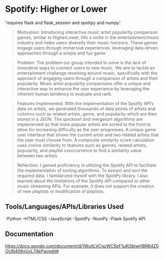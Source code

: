 # Spotify: Higher or Lower
'requires flask and flask_session and spotipy and numpy'

>Motivation: Introducing interactive music artist popularity comparison games, similar to HigherLower, fills a niche in the entertainment/music industry and helps users diversify their music horizons. These games engage users through immersive experiences, leveraging data-driven approaches through a simple and fun game.


>Problem: The problem our group intended to solve is the lack of innovative ways to connect users to new music. We aim to tackle an entertainment challenge revolving around music, specifically with the approach of engaging users through a comparison of artists and their popularity. Music artist popularity comparisons offer a unique and interactive way to enhance the user experience by leveraging the inherent human tendency to evaluate and rank.

>Features Implemented: With the implementation of the Spotify API’s data on artists, we generated thousands of data points of artists and columns such as related artists, genre, and popularity which are then stored in a JSON. The quicksort and mergesort algorithms are implemented so that more popular artists are sorted to the front to allow for increasing difficulty as the user progresses. A unique game user interface that shows the current artist and two related artists that the user must choose from. A composite similarity score calculation uses cosine similarity to features such as genres, related artists, popularity, and playlist cooccurrence to find a similarity value between two artists.

>Reflection: I gained proficiency in utilizing the Spotify API to facilitate the implementation of sorting algorithms. To extract and sort the required data, I familiarized myself with the SpotiPy library. I also learned about the limitations of the Spotify API compared to other music streaming APIs. For example, it does not support the creation of new playlists or modification of playlists.

## Tools/Languages/APIs/Libraries Used
-Python
-HTML/CSS
-JavaScript
-SpotiPy
-NumPy
-Flask
Spotify API

## Documentation
https://docs.google.com/document/d/1WuitLVCgzWC9zF1uKObtwHBR64Z0OUN406yUvL74kPw/edit#
